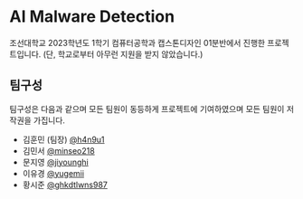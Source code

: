 # AI Malware Detection

조선대학교 2023학년도 1학기 컴퓨터공학과 캡스톤디자인 01분반에서 진행한 프로젝트입니다. (단, 학교로부터 아무런 지원을 받지 않았습니다.)

## 팀구성
팀구성은 다음과 같으며 모든 팀원이 동등하게 프로젝트에 기여하였으며 모든 팀원이 저작권을 가집니다.

* 김훈민 (팀장) [@h4n9u1](https://github.com/h4n9u1)
* 김민서 [@minseo218](https://github.com/minseo218)
* 문지영 [@jiyounghi](https://github.com/jiyounghi)
* 이유경 [@yugemii](https://github.com/yugemii)
* 황시준 [@ghkdtlwns987](https://github.com/ghkdtlwns987)

